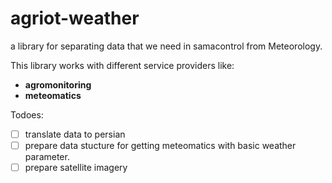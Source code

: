 # agriot-weather
a library for separating data that we need in samacontrol from Meteorology.

This library works with different service providers like:
- __agromonitoring__
- __meteomatics__

Todoes:
- [ ] translate data to persian
- [ ] prepare data stucture for getting meteomatics with basic weather parameter.
- [ ] prepare satellite imagery
